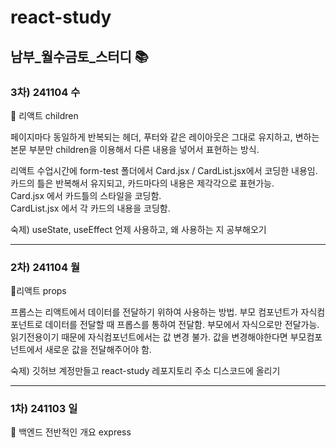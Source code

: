 # react-study
## 남부_월수금토_스터디 📚

### 3차) 241104 수
📗 리액트 children

페이지마다 동일하게 반복되는 헤더, 푸터와 같은 레이아웃은 그대로 유지하고,
변하는 본문 부분만 children을 이용해서 다른 내용을 넣어서 표현하는 방식.

리액트 수업시간에 form-test 폴더에서 Card.jsx / CardList.jsx에서 코딩한 내용임.   
카드의 틀은 반복해서 유지되고, 카드마다의 내용은 제각각으로 표현가능.   
 Card.jsx 에서 카드틀의 스타일을 코딩함.   
 CardList.jsx 에서 각 카드의 내용을 코딩함.   

숙제) useState, useEffect 언제 사용하고, 왜 사용하는 지 공부해오기

---
### 2차) 241104 월
📗리액트 props

프롭스는 리액트에서 데이터를 전달하기 위하여 사용하는 방법.
부모 컴포넌트가 자식컴포넌트로 데이터를 전달할 때 프롭스를 통하여 전달함. 부모에서 자식으로만 전달가능. 
읽기전용이기 때문에 자식컴포넌트에서는 값 변경 불가. 값을 변경해야한다면 부모컴포넌트에서 새로운 값을 전달해주어야 함.

숙제) 깃허브 계정만들고 react-study 레포지토리 주소 디스코드에 올리기

---
### 1차) 241103 일
📘 백엔드 전반적인 개요
express
